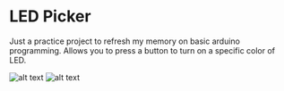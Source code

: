 # LED Picker

Just a practice project to refresh my memory on basic arduino programming. Allows you to press a button to turn on a specific color of LED.

![alt text](https://github.com/kyriosaa/electronics-practice/blob/main/led-picker/images/led-picker-1.jpeg "led-picker-1")
![alt text](https://github.com/kyriosaa/electronics-practice/blob/main/led-picker/images/led-picker-2.jpeg "led-picker-2")
